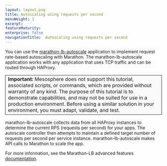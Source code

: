 ```yaml
---
layout: layout.pug
title: Autoscaling using requests per second
menuWeight: 1
excerpt:
featureMaturity:
enterprise: false
navigationTitle:  Autoscaling using requests per second
---
```


<!-- This source repo for this topic is https://github.com/dcos/dcos-docs -->


You can use the [marathon-lb-autoscale](https://github.com/mesosphere/marathon-lb-autoscale) application to implement request rate-based autoscaling with Marathon. The marathon-lb-autoscale application works with any application that uses TCP traffic and can be routed through HAProxy.

<table class="table" bgcolor="#FAFAFA"> <tr> <td style="border-left: thin solid; border-top: thin solid; border-bottom: thin solid;border-right: thin solid;"><b>Important:</b> Mesosphere does not support this tutorial, associated scripts, or commands, which are provided without warranty of any kind. The purpose of this tutorial is to demonstrate capabilities, and may not be suited for use in a production environment. Before using a similar solution in your environment, you must adapt, validate, and test.</td> </tr> </table>

marathon-lb-autoscale collects data from all HAProxy instances to determine the current RPS (requests per second) for your apps. The autoscale controller then attempts to maintain a defined target number of requests per second per service instance. marathon-lb-autoscale makes API calls to Marathon to scale the app.

For more information, see the Marathon-LB advanced features [documentation](/docs/1.10/networking/marathon-lb/advanced/).
